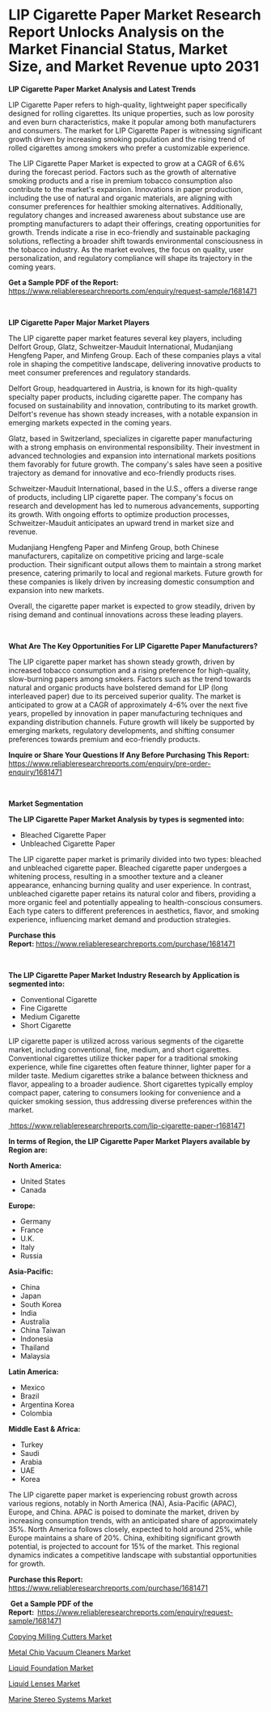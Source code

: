 <p><h1>LIP Cigarette Paper Market Research Report Unlocks Analysis on the Market Financial Status, Market Size, and Market Revenue upto 2031</h1></p><p><strong>LIP Cigarette Paper Market Analysis and Latest Trends</strong></p>
<p><p>LIP Cigarette Paper refers to high-quality, lightweight paper specifically designed for rolling cigarettes. Its unique properties, such as low porosity and even burn characteristics, make it popular among both manufacturers and consumers. The market for LIP Cigarette Paper is witnessing significant growth driven by increasing smoking population and the rising trend of rolled cigarettes among smokers who prefer a customizable experience.</p><p>The LIP Cigarette Paper Market is expected to grow at a CAGR of 6.6% during the forecast period. Factors such as the growth of alternative smoking products and a rise in premium tobacco consumption also contribute to the market's expansion. Innovations in paper production, including the use of natural and organic materials, are aligning with consumer preferences for healthier smoking alternatives. Additionally, regulatory changes and increased awareness about substance use are prompting manufacturers to adapt their offerings, creating opportunities for growth. Trends indicate a rise in eco-friendly and sustainable packaging solutions, reflecting a broader shift towards environmental consciousness in the tobacco industry. As the market evolves, the focus on quality, user personalization, and regulatory compliance will shape its trajectory in the coming years.</p></p>
<p><strong>Get a Sample PDF of the Report:&nbsp;</strong> <a href="https://www.reliableresearchreports.com/enquiry/request-sample/1681471?utm_campaign=16&utm_medium=2&utm_source=Github&utm_content=ia&utm_term=11122024&utm_id=lip-cigarette-paper">https://www.reliableresearchreports.com/enquiry/request-sample/1681471</a></p>
<p>&nbsp;</p>
<p><strong>LIP Cigarette Paper Major Market Players</strong></p>
<p><p>The LIP cigarette paper market features several key players, including Delfort Group, Glatz, Schweitzer-Mauduit International, Mudanjiang Hengfeng Paper, and Minfeng Group. Each of these companies plays a vital role in shaping the competitive landscape, delivering innovative products to meet consumer preferences and regulatory standards.</p><p>Delfort Group, headquartered in Austria, is known for its high-quality specialty paper products, including cigarette paper. The company has focused on sustainability and innovation, contributing to its market growth. Delfort's revenue has shown steady increases, with a notable expansion in emerging markets expected in the coming years.</p><p>Glatz, based in Switzerland, specializes in cigarette paper manufacturing with a strong emphasis on environmental responsibility. Their investment in advanced technologies and expansion into international markets positions them favorably for future growth. The company's sales have seen a positive trajectory as demand for innovative and eco-friendly products rises.</p><p>Schweitzer-Mauduit International, based in the U.S., offers a diverse range of products, including LIP cigarette paper. The company's focus on research and development has led to numerous advancements, supporting its growth. With ongoing efforts to optimize production processes, Schweitzer-Mauduit anticipates an upward trend in market size and revenue.</p><p>Mudanjiang Hengfeng Paper and Minfeng Group, both Chinese manufacturers, capitalize on competitive pricing and large-scale production. Their significant output allows them to maintain a strong market presence, catering primarily to local and regional markets. Future growth for these companies is likely driven by increasing domestic consumption and expansion into new markets.</p><p>Overall, the cigarette paper market is expected to grow steadily, driven by rising demand and continual innovations across these leading players.</p></p>
<p>&nbsp;</p>
<p><strong>What Are The Key Opportunities For LIP Cigarette Paper Manufacturers?</strong></p>
<p><p>The LIP cigarette paper market has shown steady growth, driven by increased tobacco consumption and a rising preference for high-quality, slow-burning papers among smokers. Factors such as the trend towards natural and organic products have bolstered demand for LIP (long interleaved paper) due to its perceived superior quality. The market is anticipated to grow at a CAGR of approximately 4-6% over the next five years, propelled by innovation in paper manufacturing techniques and expanding distribution channels. Future growth will likely be supported by emerging markets, regulatory developments, and shifting consumer preferences towards premium and eco-friendly products.</p></p>
<p><strong>Inquire or Share Your Questions If Any Before Purchasing This Report:</strong> <a href="https://www.reliableresearchreports.com/enquiry/pre-order-enquiry/1681471?utm_campaign=16&utm_medium=2&utm_source=Github&utm_content=ia&utm_term=11122024&utm_id=lip-cigarette-paper">https://www.reliableresearchreports.com/enquiry/pre-order-enquiry/1681471</a></p>
<p>&nbsp;</p>
<p><strong>Market Segmentation</strong></p>
<p><strong>The LIP Cigarette Paper Market Analysis by types is segmented into:</strong></p>
<p><ul><li>Bleached Cigarette Paper</li><li>Unbleached Cigarette Paper</li></ul></p>
<p><p>The LIP cigarette paper market is primarily divided into two types: bleached and unbleached cigarette paper. Bleached cigarette paper undergoes a whitening process, resulting in a smoother texture and a cleaner appearance, enhancing burning quality and user experience. In contrast, unbleached cigarette paper retains its natural color and fibers, providing a more organic feel and potentially appealing to health-conscious consumers. Each type caters to different preferences in aesthetics, flavor, and smoking experience, influencing market demand and production strategies.</p></p>
<p><strong>Purchase this Report:&nbsp;</strong><a href="https://www.reliableresearchreports.com/purchase/1681471?utm_campaign=16&utm_medium=2&utm_source=Github&utm_content=ia&utm_term=11122024&utm_id=lip-cigarette-paper">https://www.reliableresearchreports.com/purchase/1681471</a></p>
<p>&nbsp;</p>
<p><strong>The LIP Cigarette Paper Market Industry Research by Application is segmented into:</strong></p>
<p><ul><li>Conventional Cigarette</li><li>Fine Cigarette</li><li>Medium Cigarette</li><li>Short Cigarette</li></ul></p>
<p><p>LIP cigarette paper is utilized across various segments of the cigarette market, including conventional, fine, medium, and short cigarettes. Conventional cigarettes utilize thicker paper for a traditional smoking experience, while fine cigarettes often feature thinner, lighter paper for a milder taste. Medium cigarettes strike a balance between thickness and flavor, appealing to a broader audience. Short cigarettes typically employ compact paper, catering to consumers looking for convenience and a quicker smoking session, thus addressing diverse preferences within the market.</p></p>
<p><a href="https://www.reliableresearchreports.com/lip-cigarette-paper-r1681471?utm_campaign=16&utm_medium=2&utm_source=Github&utm_content=ia&utm_term=11122024&utm_id=lip-cigarette-paper">&nbsp;https://www.reliableresearchreports.com/lip-cigarette-paper-r1681471</a></p>
<p><strong>In terms of Region, the LIP Cigarette Paper Market Players available by Region are:</strong></p>
<p>
    <p> <strong> North America: </strong>
        <ul>
            <li>United States</li>
            <li>Canada</li>
        </ul>
        </p> 
    <p> <strong> Europe: </strong>
        <ul>
            <li>Germany</li>
            <li>France</li>
            <li>U.K.</li>
            <li>Italy</li>
            <li>Russia</li>
        </ul>
        </p> 
    <p> <strong> Asia-Pacific: </strong>
        <ul>
            <li>China</li>
            <li>Japan</li>
            <li>South Korea</li>
            <li>India</li>
            <li>Australia</li>
            <li>China Taiwan</li>
            <li>Indonesia</li>
            <li>Thailand</li>
            <li>Malaysia</li>
        </ul>
        </p> 
    <p> <strong> Latin America: </strong>
        <ul>
            <li>Mexico</li>
            <li>Brazil</li>
            <li>Argentina Korea</li>
            <li>Colombia</li>
        </ul>
        </p> 
    <p> <strong> Middle East & Africa: </strong>
        <ul>
            <li>Turkey</li>
            <li>Saudi</li>
            <li>Arabia</li>
            <li>UAE</li>
            <li>Korea</li>
        </ul>
    </p>
    </p>
<p><p>The LIP cigarette paper market is experiencing robust growth across various regions, notably in North America (NA), Asia-Pacific (APAC), Europe, and China. APAC is poised to dominate the market, driven by increasing consumption trends, with an anticipated share of approximately 35%. North America follows closely, expected to hold around 25%, while Europe maintains a share of 20%. China, exhibiting significant growth potential, is projected to account for 15% of the market. This regional dynamics indicates a competitive landscape with substantial opportunities for growth.</p></p>
<p><strong>Purchase this Report: </strong><a href="https://www.reliableresearchreports.com/purchase/1681471?utm_campaign=16&utm_medium=2&utm_source=Github&utm_content=ia&utm_term=11122024&utm_id=lip-cigarette-paper">https://www.reliableresearchreports.com/purchase/1681471</a></p>
<p>&nbsp;<strong>Get a Sample PDF of the Report:&nbsp;&nbsp;</strong><a href="https://www.reliableresearchreports.com/enquiry/request-sample/1681471?utm_campaign=16&utm_medium=2&utm_source=Github&utm_content=ia&utm_term=11122024&utm_id=lip-cigarette-paper">https://www.reliableresearchreports.com/enquiry/request-sample/1681471</a></p>
<p><strong></strong></p>
<p><p><a href="https://github.com/YashRP12/Market-Research-Report-List-6/blob/main/copying-milling-cutters-market.md?utm_campaign=16&utm_medium=2&utm_source=Github&utm_content=ia&utm_term=11122024&utm_id=lip-cigarette-paper">Copying Milling Cutters Market</a></p><p><a href="https://github.com/JosephineMcguire65/Market-Research-Report-List-1/blob/main/metal-chip-vacuum-cleaners-market.md?utm_campaign=16&utm_medium=2&utm_source=Github&utm_content=ia&utm_term=11122024&utm_id=lip-cigarette-paper">Metal Chip Vacuum Cleaners Market</a></p><p><a href="https://www.linkedin.com/pulse/liquid-foundation-market-sizeshare-recent-development-sales-pricesforecasted-funee?utm_campaign=16&utm_medium=2&utm_source=Github&utm_content=ia&utm_term=11122024&utm_id=lip-cigarette-paper">Liquid Foundation Market</a></p><p><a href="https://www.linkedin.com/pulse/liquid-lenses-market-investigation-industry-evolution-forecast-sl9ze?utm_campaign=16&utm_medium=2&utm_source=Github&utm_content=ia&utm_term=11122024&utm_id=lip-cigarette-paper">Liquid Lenses Market</a></p><p><a href="https://www.linkedin.com/pulse/future-growth-marine-stereo-systems-market-projected-45-3i9ge?utm_campaign=16&utm_medium=2&utm_source=Github&utm_content=ia&utm_term=11122024&utm_id=lip-cigarette-paper">Marine Stereo Systems Market</a></p></p>